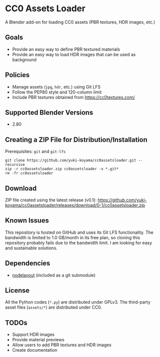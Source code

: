 # CC0 Assets Loader

A Blender add-on for loading CC0 assets (PBR textures, HDR images, etc.)

## Goals

- Provide an easy way to define PBR textured materials
- Provide an easy way to load HDR images that can be used as background

## Policies

- Manage assets (`jpg`, `hdr`, etc.) using Git LFS
- Follow the PEP80 style and 120-column limit
- Include PBR textures obtained from <https://cc0textures.com/>

## Supported Blender Versions

- 2.80

## Creating a ZIP File for Distribution/Installation

Prerequisites: `git` and `git-lfs`

```
git clone https://github.com/yuki-koyama/cc0assetsloader.git --recursive
zip -r cc0assetsloader.zip cc0assetsloader -x *.git*
rm -fr cc0assetsloader
```

## Download

ZIP file created using the latest release (v0.1): <https://github.com/yuki-koyama/cc0assetsloader/releases/download/0-1/cc0assetsloader.zip>

## Known Issues

This repository is hosted on GitHub and uses its Git LFS functionality. The bandwidth is limited to 1.0 GB/month in its free plan, so cloning this repository probably fails due to the bandwidth limit. I am looking for easy and sustainable solutions.

## Dependencies

- [nodelayout](https://github.com/yuki-koyama/nodelayout) (included as a git submodule)

## License

All the Python codes (`*.py`) are distributed under GPLv3. The third-party asset files (`assets/*`) are distributed under CC0.

## TODOs

- Support HDR images
- Provide material previews
- Allow users to add PBR textures and HDR images
- Create documentation
